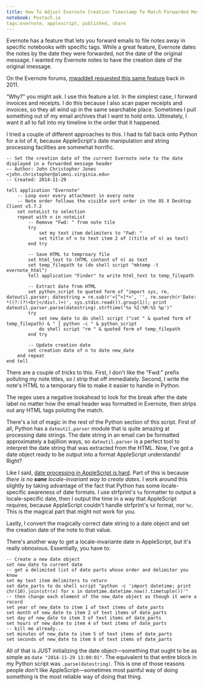```yaml
---
title: How To Adjust Evernote Creation Timestamp To Match Forwarded Message Date
notebook: Postach.io
tags:evernote, applescript, published, share
---
```


Evernote has a feature that lets you forward emails to file notes away in specific notebooks with specific tags.  While a great feature, Evernote dates the notes by the date they were forwarded, not the date of the original message.  I wanted my Evernote notes to have the creation date of the original imessage.

On the Evernote forums, [mwaddell requested this same feature](https://discussion.evernote.com/topic/19396-feature-request-backdating-notes-via-email/?hl=%2Bforwarded+%2Bmessage+%2Bdate) back in 2011.

“Why?” you might ask.  I use this feature a lot.  In the simplest case, I forward invoices and receipts.  I do this because I also scan paper receipts and invoices, so they all wind up in the same searchable place.  Sometimes I pull something out of my email archives that I want to hold onto.  Ultimately, I want it all to fall into my timeline in the order that it happened.

I tried a couple of different approaches to this.  I had to fall back onto Python for a lot of it, because AppleScript's date manipulation and string processing facilities are somewhat horrific.

```AppleScript
-- Set the creation date of the current Evernote note to the date displayed in a forwarded message header
-- Author: John Christopher Jones <john.christopher@alumni.virginia.edu>
-- Created: 2014-11-29

tell application "Evernote"
    -- Loop over every attachment in every note
    -- Note order follows the visible sort order in the OS X Desktop Client v5.7.2
    set noteList to selection
    repeat with n in noteList
        -- Remove "Fwd: " from note tile
        try
            set my text item delimiters to "Fwd: "
            set title of n to text item 2 of ((title of n) as text)
        end try
        
        -- Save HTML to temproary file
        set html_text to (HTML content of n) as text
        set temp_filepath to (do shell script "mktemp -t evernote_html")
        tell application "Finder" to write html_text to temp_filepath
        
        -- Extract date from HTML
        set python_script to quoted form of "import sys, re, dateutil.parser; datestring = re.sub(r'<[^>]*>', '', re.search(r'Date: *((?:(?!<br|</div).)+)', sys.stdin.read()).group(1)); print dateutil.parser.parse(datestring).strftime('%x %I:%M:%S %p')"
        try
            set new_date to do shell script ("cat " & quoted form of temp_filepath) & " | python -c " & python_script
            do shell script "rm " & quoted form of temp_filepath
        end try
        
        -- Update creation date
        set creation date of n to date new_date
    end repeat
end tell
```

There are a couple of tricks to this.  First, I don't like the "Fwd:" prefix polluting my note titles, so I strip that off immediately.  Second, I write the note's HTML to a temporary file to make it easier to handle in Python.  

The regex uses a negative lookahead to look for the break after the date label no matter how the email header was formatted in Evernote, then strips out any HTML tags poluting the match.

There's a lot of magic in the rest of the Python section of this script.  First of all, Python has a `dateutil.parser` module that is quite amazing at processing date strings.  The date string in an email can be formatted approximately a bajillion ways, so `dateutil.parser` is a perfect tool to interpret the date string that was extracted from the HTML.  Now, I've got a date object ready to be output into a format AppleScript understands!  Right?

Like I said, [date processing in AppleScript is hard](http://macscripter.net/viewtopic.php?id=24737).  Part of this is because *there is no **sane** locale-invariant way to create dates*.  I work around this slightly by taking advantage of the fact that Python has some locale-specific awareness of date formats.  I use strfprint's `%x` formatter to output a locale-specific date, then I output the time in a way that AppleScript requires, because AppleScript couldn't handle strfprint's `%X` format, nor `%c`.  This is the magical part that might not work for you.

Lastly, I convert the magically correct date string to a date object and set the creation date of the note to that value.

There's another way to get a locale-invariante date in AppleScript, but it's really obnoxious.  Essentially, you have to:

```AppleScript
-- Create a new date object
set new_date to current date
-- get a delimited list of date parts whose order and delimiter you know
set my text item delimiters to return
set date_parts to do shell script "python -c 'import datetime; print chr(10).join(str(x) for x in datetime.datetime.now().timetuple())'"
-- then change each element of the new_date object as though it were a record
set year of new_date to item 1 of text items of date_parts
set month of new_date to item 2 of text items of date_parts
set day of new_date to item 3 of text items of date_parts
set hours of new_date to item 4 of text items of date_parts
-- kill me already...
set minutes of new_date to item 5 of text items of date_parts
set seconds of new_date to item 6 of text items of date_parts
```

All of that is JUST initializing the date object—something that ought to be as simple as `date "2014-11-29 13:00:01"`.  The equivalent to that entire block in my Python script was `.parse(datestring)`.  This is one of those reasons people don't like AppleScript—sometimes most painful way of doing something is the most reliable way of doing that thing.